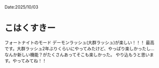 Date:2025/10/03
# こはくすきー

フォートナイトのモード デーモンラッシュ(大群ラッシュ)が楽しい！！！
最高です。大群ラッシュ2年ぶりくらいにやってみたけど、やっぱり楽しかったし…なんか新しい機能？がたくさんあってそこも楽しかった。
やり込もうと思います。やってみてね！！
